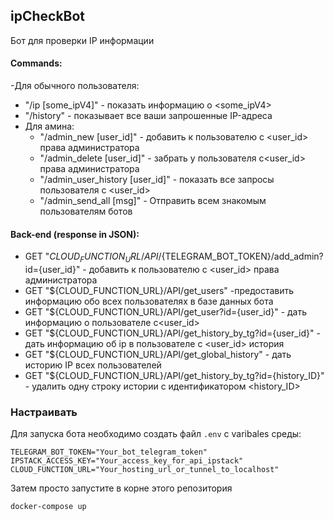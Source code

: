 ## ipCheckBot
Бот для проверки IP информации
#### Commands:
-Для обычного пользователя:
  - "/ip [some_ipV4]" - показать информацию о <some_ipV4> 
  - "/history" - показывает все ваши запрошенные IP-адреса
- Для амина:
  - "/admin_new [user_id]" - добавить к пользователю с <user_id> права администратора
  - "/admin_delete [user_id]" - забрать у пользователя с<user_id> права администратора
  - "/admin_user_history [user_id]" - показать все запросы пользователя с <user_id>
  - "/admin_send_all [msg]" - Отправить <msg> всем знакомым пользователям ботов

#### Back-end (response in JSON):
- GET "${CLOUD_FUNCTION_URL}/API/${TELEGRAM_BOT_TOKEN}/add_admin?id={user_id}" - добавить к пользователю с <user_id> права администратора
- GET "${CLOUD_FUNCTION_URL}/API/get_users" -предоставить информацию обо всех пользователях в базе данных бота
- GET "${CLOUD_FUNCTION_URL}/API/get_user?id={user_id}" - дать информацию о пользователе с<user_id>
- GET "${CLOUD_FUNCTION_URL}/API/get_history_by_tg?id={user_id}" - дать информацию об ip в пользователе с <user_id> история
- GET "${CLOUD_FUNCTION_URL}/API/get_global_history" - дать историю IP всех пользователей
- GET "${CLOUD_FUNCTION_URL}/API/get_history_by_tg?id={history_ID}" - удалить одну строку истории с идентификатором <history_ID>

### Настраивать
Для запуска бота необходимо создать файл `.env` с varibales среды:
```env
TELEGRAM_BOT_TOKEN="Your_bot_telegram_token"
IPSTACK_ACCESS_KEY="Your_access_key_for_api_ipstack"
CLOUD_FUNCTION_URL="Your_hosting_url_or_tunnel_to_localhost"
```
Затем просто запустите в корне этого репозитория
```shell
docker-compose up
```
